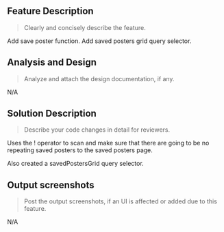 ## Feature Description
>Clearly and concisely describe the feature.

Add save poster function.
Add saved posters grid query selector.

## Analysis and Design
>Analyze and attach the design documentation, if any.

N/A

## Solution Description
>Describe your code changes in detail for reviewers.

Uses the ! operator to scan and make sure that there are going to be no repeating saved posters to the saved posters page.

Also created a savedPostersGrid query selector.

## Output screenshots
>Post the output screenshots, if an UI is affected or added due to this feature.

N/A
